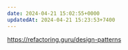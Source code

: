 ```yaml
---
date: 2024-04-21 15:02:55+0000
updatedAt: 2024-04-21 15:23:53+7400
---
```

https://refactoring.guru/design-patterns
